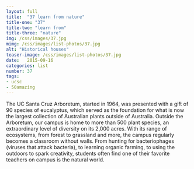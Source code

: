 ```yaml
---
layout: full
title:  "37 learn from nature"
title-one: "37"
title-two: "learn from"
title-three: "nature"
img: /css/images/37.jpg
mimg: /css/images/list-photos/37.jpg
alt: "Historical houses"
teaser-image: /css/images/list-photos/37.jpg
date:   2015-09-16
categories: list
number: 37
tags:
- ucsc
- 50amazing
---
```

The UC Santa Cruz Arboretum, started in 1964, was presented with a gift of 90 species of eucalyptus, which served as the foundation for what is now the largest collection of Australian plants outside of Australia. Outside the Arboretum, our campus is home to more than 500 plant species, an extraordinary level of diversity on its 2,000 acres. With its range of ecosystems, from forest to grassland and more, the campus regularly becomes a classroom without walls. From hunting for bacteriophages (viruses that attack bacteria), to learning organic farming, to using the outdoors to spark creativity, students often find one of their favorite teachers on campus is the natural world.
